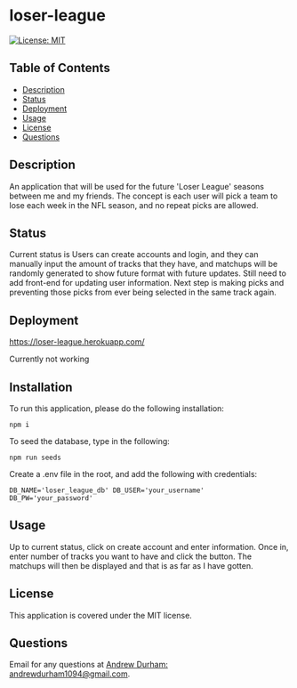 # loser-league
[![License: MIT](https://img.shields.io/badge/license-MIT-yellow)](https://opensource.org/licenses/MIT)
## Table of Contents

* [Description](#description)
* [Status](#status)
* [Deployment](#deployment)
* [Usage](#usage)
* [License](#license)
* [Questions](#questions)
## Description
An application that will be used for the future 'Loser League' seasons between me and my friends. The concept is each user will pick a team to lose each week in the NFL season, and no repeat picks are allowed.

## Status
Current status is Users can create accounts and login, and they can manually input the amount of tracks that they have, and matchups will be randomly generated to show future format with future updates. Still need to add front-end for updating user information. Next step is making picks and preventing those picks from ever being selected in the same track again. 
## Deployment
https://loser-league.herokuapp.com/

Currently not working

## Installation

To run this application, please do the following installation:

`
npm i
`

To seed the database, type in the following:

`
npm run seeds
`

Create a .env file in the root, and add the following with credentials:

`
DB_NAME='loser_league_db'
DB_USER='your_username'
DB_PW='your_password'
`
## Usage
Up to current status, click on create account and enter information. Once in, enter number of tracks you want to have and click the button. The matchups will then be displayed and that is as far as I have gotten.

## License

This application is covered under the MIT license.
## Questions

Email for any questions at [Andrew Durham: andrewdurham1094@gmail.com](mailto:andrewdurham1094@gmail.com).